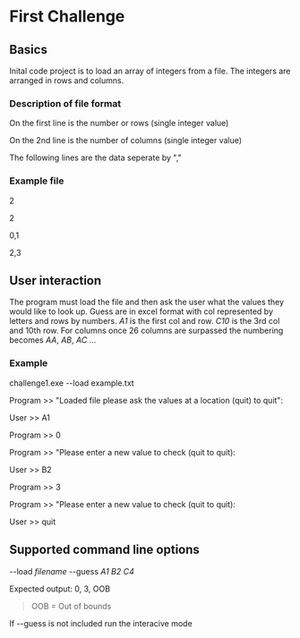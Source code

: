 # First Challenge

## Basics
Inital code project is to load an array of integers from a file. The integers are arranged in rows and columns. 

### Description of file format

On the first line is the number or rows (single integer value)

On the 2nd line is the number of columns (single integer value)

The following lines are the data seperate by ","


### Example file

2

2

0,1

2,3


## User interaction
The program must load the file and then ask the user what the values they would like to look up.  Guess are in excel format with col represented by letters and rows by numbers. _A1_ is the first col and row. *C10* is the 3rd col and 10th row. For columns once 26 columns are surpassed the numbering becomes _AA_, _AB_, _AC_ ... 

### Example 

challenge1.exe --load example.txt 

 Program   >> "Loaded file please ask the values at a location (quit) to quit": 
 
 User      >> A1 
 
 Program   >> 0 
 
 Program   >> "Please enter a new value to check (quit to quit): 
 
 User      >> B2
 
 Program   >> 3 
 
 Program   >> "Please enter a new value to check (quit to quit): 
 
 User      >> quit


 ## Supported command line options
 
 --load _filename_  --guess _A1_ _B2_ _C4_ 
 
 Expected output: 0, 3, OOB   
 
 > OOB = Out of bounds

 If --guess is not included run the interacive mode 
 

 

